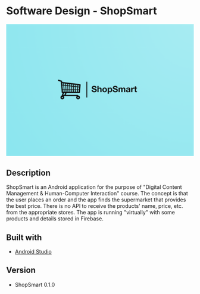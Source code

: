 # Software Design - ShopSmart

![ShopSmart_brand_logo](./.resources/ShopSmart_brand_logo.png)

## Description
ShopSmart is an Android application for the purpose of "Digital Content
Management & Human-Computer Interaction" course. The concept is that the user
places an order and the app finds the supermarket that provides the best price.
There is no API to receive the products' name, price, etc. from the 
appropriate stores. The app is running "virtually" with some products and 
details stored in Firebase.

## Built with
- [Android Studio](https://developer.android.com/studio/)

## Version
- ShopSmart 0.1.0
